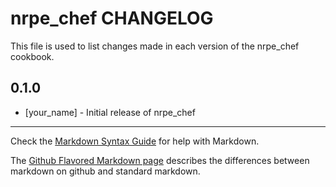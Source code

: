# nrpe_chef CHANGELOG

This file is used to list changes made in each version of the nrpe_chef cookbook.

## 0.1.0
- [your_name] - Initial release of nrpe_chef

- - -
Check the [Markdown Syntax Guide](http://daringfireball.net/projects/markdown/syntax) for help with Markdown.

The [Github Flavored Markdown page](http://github.github.com/github-flavored-markdown/) describes the differences between markdown on github and standard markdown.
